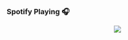 
### Spotify Playing 🎧
<p align="center">
  <a href="https://open.spotify.com/user/669ttbk20x1svae1gwuhl1ojm?si=30c32e8e20784bfc">
    <img src="https://spotify-github-profile.vercel.app/api/view?uid=669ttbk20x1svae1gwuhl1ojm&cover_image=true&theme=default)](https://github.com/kittinan/spotify-github-profile)">


